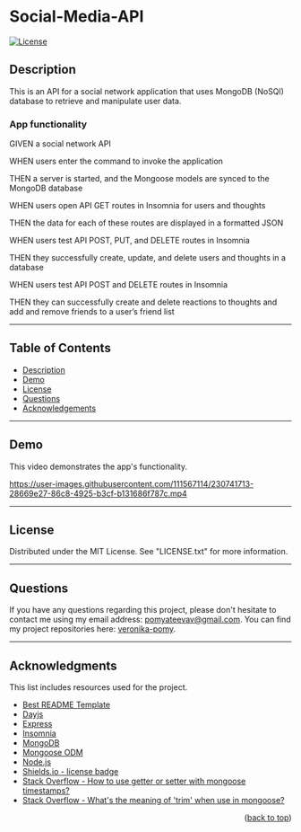 # Social-Media-API

[![License][license-shield]][license-url]

## Description

This is an API for a social network application that uses MongoDB (NoSQl) database to retrieve and manipulate user data.

### App functionality

GIVEN a social network API

WHEN users enter the command to invoke the application

THEN a server is started, and the Mongoose models are synced to the MongoDB database

WHEN users open API GET routes in Insomnia for users and thoughts

THEN the data for each of these routes are displayed in a formatted JSON

WHEN users test API POST, PUT, and DELETE routes in Insomnia

THEN they successfully create, update, and delete users and thoughts in a database

WHEN users test API POST and DELETE routes in Insomnia

THEN they can successfully create and delete reactions to thoughts and add and remove friends to a user’s friend list

---

## Table of Contents

  <ul>
    <li>
      <a href="#description">Description</a>
    </li>
    <li>
      <a href="#demo">Demo</a>
    </li>
    <li>
        <a href="#license">License</a>
    </li>
    <li>
        <a href="#questions">Questions</a>
    </li>
    <li>
        <a href="#acknowledgments">Acknowledgements</a>
    </li>
  </ul>

---

## Demo

This video demonstrates the app's functionality.

https://user-images.githubusercontent.com/111567114/230741713-28669e27-86c8-4925-b3cf-b131686f787c.mp4

---

## License

Distributed under the MIT License. See "LICENSE.txt" for more information.

---

## Questions

If you have any questions regarding this project, please don't hesitate to contact me using my email address: pomyateevav@gmail.com. You can find my project repositories here: [veronika-pomy](https://github.com/veronika-pomy?tab=repositories).

---

## Acknowledgments

This list includes resources used for the project.

- [Best README Template](https://github.com/othneildrew/Best-README-Template/blob/master/README.md)
- [Dayjs](https://www.npmjs.com/package/dayjs)
- [Express](https://expressjs.com/)
- [Insomnia](https://insomnia.rest/)
- [MongoDB](https://www.mongodb.com/)
- [Mongoose ODM](https://mongoosejs.com/)
- [Node.js](https://nodejs.org/en/)
- [Shields.io - license badge](https://shields.io/)
- [Stack Overflow - How to use getter or setter with mongoose timestamps?](https://stackoverflow.com/questions/70724966/how-to-use-getter-or-setter-with-mongoose-timestamps)
- [Stack Overflow - What's the meaning of 'trim' when use in mongoose?](https://stackoverflow.com/questions/20766360/whats-the-meaning-of-trim-when-use-in-mongoose)

<p align="right">(<a href="#social-media-api">back to top</a>)</p>

[license-shield]: https://img.shields.io/badge/license-MIT-blue?style=for-the-badge
[license-url]: https://github.com/veronika-pomy/Social-Network-API/blob/main/LICENSE
